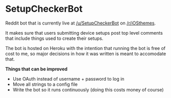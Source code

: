 # SetupCheckerBot

Reddit bot that is currently live at [/u/SetupCheckerBot](https://www.reddit.com/user/SetupCheckerBot) on [/r/iOSthemes](https://www.reddit.com/r/iOSthemes).

It makes sure that users submitting device setups post top level comments that include things used to create their setups.

The bot is hosted on Heroku with the intention that running the bot is free of cost to me, so major decisions in how it was written is meant to accomodate that.

**Things that can be improved**

* Use OAuth instead of username + password to log in
* Move all strings to a config file
* Write the bot so it runs continuously (doing this costs money of course)